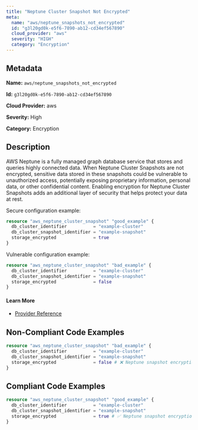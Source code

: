 ```yaml
---
title: "Neptune Cluster Snapshot Not Encrypted"
meta:
  name: "aws/neptune_snapshots_not_encrypted"
  id: "g3l20gd0k-e5f6-7890-ab12-cd34ef567890"
  cloud_provider: "aws"
  severity: "HIGH"
  category: "Encryption"
---
```


## Metadata
**Name:** `aws/neptune_snapshots_not_encrypted`

**Id:** `g3l20gd0k-e5f6-7890-ab12-cd34ef567890`

**Cloud Provider:** aws

**Severity:** High

**Category:** Encryption

## Description
AWS Neptune is a fully managed graph database service that stores and queries highly connected data. When Neptune Cluster Snapshots are not encrypted, sensitive data stored in these snapshots could be vulnerable to unauthorized access, potentially exposing proprietary information, personal data, or other confidential content. Enabling encryption for Neptune Cluster Snapshots adds an additional layer of security that helps protect your data at rest.

Secure configuration example:
```terraform
resource "aws_neptune_cluster_snapshot" "good_example" {
  db_cluster_identifier          = "example-cluster"
  db_cluster_snapshot_identifier = "example-snapshot"
  storage_encrypted              = true
}
```

Vulnerable configuration example:
```terraform
resource "aws_neptune_cluster_snapshot" "bad_example" {
  db_cluster_identifier          = "example-cluster"
  db_cluster_snapshot_identifier = "example-snapshot"
  storage_encrypted              = false
}
```

#### Learn More

 - [Provider Reference](https://registry.terraform.io/providers/hashicorp/aws/latest/docs/resources/neptune_cluster_snapshot#storage_encrypted)

## Non-Compliant Code Examples
```terraform
resource "aws_neptune_cluster_snapshot" "bad_example" {
  db_cluster_identifier          = "example-cluster"
  db_cluster_snapshot_identifier = "example-snapshot"
  storage_encrypted              = false # ❌ Neptune snapshot encryption is disabled
}

```

## Compliant Code Examples
```terraform
resource "aws_neptune_cluster_snapshot" "good_example" {
  db_cluster_identifier          = "example-cluster"
  db_cluster_snapshot_identifier = "example-snapshot"
  storage_encrypted              = true # ✅ Neptune snapshot encryption is enabled
}

```